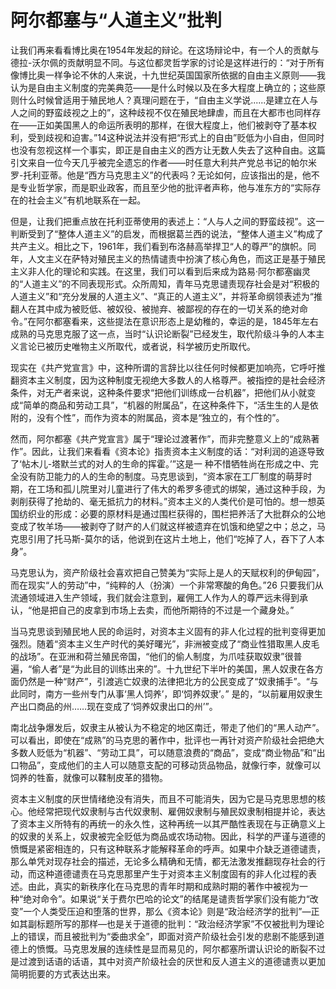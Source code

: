 # 阿尔都塞与“人道主义”批判

让我们再来看看博比奥在1954年发起的辩论。在这场辩论中，有一个人的贡献与德拉-沃尔佩的贡献明显不同。与这位都灵哲学家的讨论是这样进行的：“对于所有像博比奥一样争论不休的人来说，十九世纪英国国家所依据的自由主义原则——我认为是自由主义制度的完美典范——是什么时候以及在多大程度上确立的；这些原则什么时候曾适用于殖民地人？真理问题在于，“自由主义学说......是建立在人与人之间的野蛮歧视之上的”，这种歧视不仅在殖民地肆虐，而且在大都市也同样存在——正如美国黑人的命运所表明的那样，在很大程度上，他们被剥夺了基本权利，受到歧视和迫害。”14这种说法并没有把“形式上的自由”贬低为小自由，但同时也没有忽视这样一个事实，即正是自由主义的西方让无数人失去了这种自由。这篇引文来自一位今天几乎被完全遗忘的作者——时任意大利共产党总书记的帕尔米罗-托利亚蒂。他是“西方马克思主义”的代表吗？无论如何，应该指出的是，他不是专业哲学家，而是职业政客，而且至少他的批评者声称，他与准东方的“实际存在的社会主义”有机地联系在一起。

但是，让我们把重点放在托利亚蒂使用的表述上：“人与人之间的野蛮歧视”。这一判断受到了“整体人道主义”的启发，而根据葛兰西的说法，“整体人道主义”构成了共产主义。相比之下，1961年，我们看到布洛赫高举捍卫“人的尊严”的旗帜。同年，人文主义在萨特对殖民主义的热情谴责中扮演了核心角色，而这正是基于殖民主义非人化的理论和实践。在这里，我们可以看到后来成为路易·阿尔都塞幽灵的“人道主义”的不同表现形式。众所周知，青年马克思谴责现存社会是对“积极的人道主义”和“充分发展的人道主义”、“真正的人道主义”，并将革命纲领表述为“推翻人在其中成为被贬低、被奴役、被抛弃、被鄙视的存在的一切关系的绝对命令。”在阿尔都塞看来，这些提法在意识形态上是幼稚的，幸运的是，1845年左右成熟的马克思克服了这一点，当时“认识论断裂”已经发生，取代阶级斗争的人本主义言论已被历史唯物主义所取代，或者说，科学被历史所取代。

现实在《共产党宣言》中，这种所谓的言辞比以往任何时候都更加响亮，它呼吁推翻资本主义制度，因为这种制度无视绝大多数人的人格尊严。被指控的是社会经济条件，对无产者来说，这种条件要求“把他们训练成一台机器”，把他们从小就变成“简单的商品和劳动工具”，“机器的附属品”，在这种条件下，“活生生的人是依附的，没有个性”，而作为资本的附属品，资本是“独立的，有个性的”。

然而，阿尔都塞《共产党宣言》属于“理论过渡著作”，而非完整意义上的“成熟著作”。因此，让我们来看看《资本论》指责资本主义制度的话：“对利润的追逐导致了‘帖木儿-塔默兰式的对人的生命的挥霍。’”这是一 种不惜牺牲尚在形成之中、完全没有防卫能力的人的生命的制度。马克思谈到，“资本家在工厂制度的萌芽时期，在工场和孤儿院里对儿童进行了伟大的希罗多德式的绑架，通过这种手段，为剥削获得了抢劫的、毫无抵抗力的材料。”资本主义的人类代价是可怕的。想一想英国纺织业的形成：必要的原材料是通过围栏获得的，围栏把养活了大批群众的公地变成了牧羊场——被剥夺了财产的人们就这样被遗弃在饥饿和绝望之中；总之，马克思引用了托马斯-莫尔的话，他说到在这片土地上，他们“吃掉了人，吞下了人本身”。

马克思认为，资产阶级社会喜欢把自己赞美为“实际上是人的天赋权利的伊甸园”，而在现实“人的劳动”中，“纯粹的人（扮演）一个非常寒酸的角色。”26 只要我们从流通领域进入生产领域，我们就会注意到，雇佣工人作为人的尊严远未得到承认，“他是把自己的皮拿到市场上去卖，而他所期待的不过是一个藏身处。”

当马克思谈到殖民地人民的命运时，对资本主义固有的非人化过程的批判变得更加强烈。随着“资本主义生产时代的美好曙光”，非洲被变成了“商业性猎取黑人皮毛的战场”。在亚洲和荷兰殖民帝国，“他们的偷人制度，为爪哇获取奴隶”很普遍，“偷人者”是“为此目的训练出来的”。十九世纪下半叶的美国，黑人奴隶在各方面仍然是一种“财产”，引渡逃亡奴隶的法律把北方的公民变成了“奴隶捕手”。“与此同时，南方一些州专门从事‘黑人饲养’，即‘饲养奴隶’。” 是的，“以前雇用奴隶生产出口商品的州……现在变成了‘饲养奴隶出口的州’”。

南北战争爆发后，奴隶主从被认为不稳定的地区南迁，带走了他们的“黑人动产”。可以看出，即使在“成熟”的马克思的著作中，批评也一再针对资产阶级社会把绝大多数人贬低为“机器”、“劳动工具”，可以随意浪费的“商品”，变成“商业物品”和“出口物品”，变成他们的主人可以随意支配的可移动货品物品，就像行李，就像可以饲养的牲畜，就像可以鞣制皮革的猎物。

资本主义制度的厌世情绪绝没有消失，而且不可能消失，因为它是马克思思想的核心。他经常把现代奴隶制与古代奴隶制、雇佣奴隶制与殖民奴隶制相提并论，表达了资本主义所特有的再统一的永久性，这种再统一以其严酷性表现在与正确意义上的奴隶的关系上，奴隶被完全贬低为商品或农场动物。因此，科学的严谨与道德的愤慨是紧密相连的，只有这种联系才能解释革命的呼声。如果中介缺乏道德谴责，那么单凭对现存社会的描述，无论多么精确和无情，都无法激发推翻现存社会的行动，而这种道德谴责在马克思那里产生于对资本主义制度固有的非人化过程的表述。由此，真实的新秩序化在马克思的青年时期和成熟时期的著作中被视为一种“绝对命令”。如果说“关于费尔巴哈的论文”的结尾是谴责哲学家们没有能力“改变”一个人类受压迫和堕落的世界，那么《资本论》则是“政治经济学的批判”—正如其副标题所写的那样—也是关于道德的批判：“政治经济学家”不仅被批判为理论上的错误，而且被批判为“委曲求全”，即面对资产阶级社会引发的悲剧不能感到道德上的愤慨。马克思发展的连续性是显而易见的，阿尔都塞所谓认识论的断裂不过是过渡到话语的话语，其中对资产阶级社会的厌世和反人道主义的道德谴责以更加简明扼要的方式表达出来。

